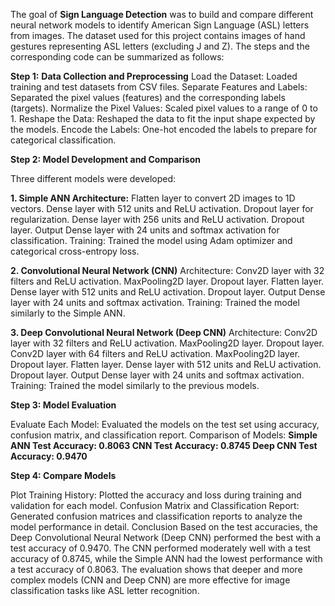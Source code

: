 The goal of **Sign Language Detection** was to build and compare different neural network models to identify American Sign Language (ASL) letters from images. The dataset used for this project contains images of hand gestures representing ASL letters (excluding J and Z). The steps and the corresponding code can be summarized as follows:

**Step 1:** **Data Collection and Preprocessing**
Load the Dataset: Loaded training and test datasets from CSV files.
Separate Features and Labels: Separated the pixel values (features) and the corresponding labels (targets).
Normalize the Pixel Values: Scaled pixel values to a range of 0 to 1.
Reshape the Data: Reshaped the data to fit the input shape expected by the models.
Encode the Labels: One-hot encoded the labels to prepare for categorical classification.

**Step 2: Model Development and Comparison**

Three different models were developed:

**1. Simple ANN Architecture:**
Flatten layer to convert 2D images to 1D vectors.
Dense layer with 512 units and ReLU activation.
Dropout layer for regularization.
Dense layer with 256 units and ReLU activation.
Dropout layer.
Output Dense layer with 24 units and softmax activation for classification.
Training: Trained the model using Adam optimizer and categorical cross-entropy loss.

**2. Convolutional Neural Network (CNN)**
Architecture:
Conv2D layer with 32 filters and ReLU activation.
MaxPooling2D layer.
Dropout layer.
Flatten layer.
Dense layer with 512 units and ReLU activation.
Dropout layer.
Output Dense layer with 24 units and softmax activation.
Training: Trained the model similarly to the Simple ANN.

**3. Deep Convolutional Neural Network (Deep CNN)**
Architecture:
Conv2D layer with 32 filters and ReLU activation.
MaxPooling2D layer.
Dropout layer.
Conv2D layer with 64 filters and ReLU activation.
MaxPooling2D layer.
Dropout layer.
Flatten layer.
Dense layer with 512 units and ReLU activation.
Dropout layer.
Output Dense layer with 24 units and softmax activation.
Training: Trained the model similarly to the previous models.

**Step 3: Model Evaluation**

Evaluate Each Model: Evaluated the models on the test set using accuracy, confusion matrix, and classification report.
Comparison of Models:
**Simple ANN Test Accuracy: 0.8063
CNN Test Accuracy: 0.8745
Deep CNN Test Accuracy: 0.9470**

**Step 4: Compare Models**

Plot Training History: Plotted the accuracy and loss during training and validation for each model.
Confusion Matrix and Classification Report: Generated confusion matrices and classification reports to analyze the model performance in detail.
Conclusion
Based on the test accuracies, the Deep Convolutional Neural Network (Deep CNN) performed the best with a test accuracy of 0.9470. 
The CNN performed moderately well with a test accuracy of 0.8745, while the Simple ANN had the lowest performance with a test accuracy of 0.8063. 
The evaluation shows that deeper and more complex models (CNN and Deep CNN) are more effective for image classification tasks like ASL letter recognition.
